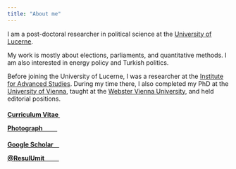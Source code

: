 ```yaml
---
title: "About me"
---
```


I am a post-doctoral researcher in political science at the [University of Lucerne](https://www.unilu.ch).

My work is mostly about elections, parliaments, and quantitative methods. I am also interested in energy policy and Turkish politics. 

Before joining the University of Lucerne, I was a researcher at the <a href="https://www.ihs.ac.at" target="_blank">Institute for Advanced Studies</a>. During my time there, I also completed my PhD at the <a href="https://www.univie.ac.at/en/" target="_blank">University of Vienna</a>, taught at the <a href="http://webster.ac.at" target="_blank">Webster Vienna University</a>, and held editorial positions. 



<h4><a href="https://resulumit.com/files/cv_resulumit.pdf" class="badge badge-large">Curriculum Vitae&nbsp; <i class="fa fa-file-pdf-o"></i></a>

<a href="https://resulumit.com/images/resul_umit.jpg" class="badge badge-large">Photograph&nbsp;&nbsp;&nbsp;&nbsp;&nbsp;&nbsp;&nbsp;&nbsp;&nbsp;&nbsp;<i class="fa fa-camera"></i></a></h4>

<h4><a href="https://scholar.google.com/citations?user=J5Ck-vkAAAAJ&hl=en" class="badge badge-large">Google Scholar&nbsp;&nbsp;&nbsp;&nbsp;<i class="ai ai-google-scholar"></i></a>

<a href="https://twitter.com/ResulUmit" class="badge badge-large">@ResulUmit &nbsp;&nbsp;&nbsp;&nbsp;&nbsp;&nbsp;&nbsp;&nbsp;&nbsp;<i class="fa fa-twitter"></i></a></h4>




